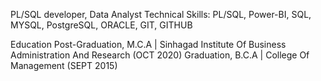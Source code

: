 PL/SQL developer, Data Analyst
Technical Skills: PL/SQL, Power-BI, SQL, MYSQL, PostgreSQL, ORACLE, GIT, GITHUB

Education
Post-Graduation, M.C.A | Sinhagad Institute Of Business Administration And Research (OCT 2020)
Graduation, B.C.A | College Of Management (SEPT 2015)


